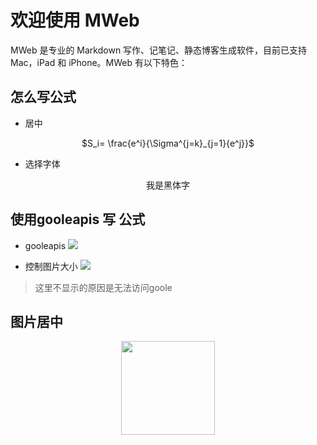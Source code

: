 # 欢迎使用 MWeb

MWeb 是专业的 Markdown 写作、记笔记、静态博客生成软件，目前已支持 Mac，iPad 和 iPhone。MWeb 有以下特色：
## 怎么写公式
* 居中

<center>$S_i= \frac{e^i}{\Sigma^{j=k}_{j=1}{e^j}}$ </center>

* 选择字体

<center><font face="黑体">我是黑体字</font></center>


## 使用gooleapis 写 公式

* gooleapis
![](http://chart.googleapis.com/chart?cht=tx&chl=$S_i=\frac{e^i}{\Sigma^{j=k}_{j=1}{e^j}}$)

* 控制图片大小
![](http://chart.googleapis.com/chart?chs=300x200&cht=tx&chl=$S_i=\frac{e^i}{\Sigma^{j=k}_{j=1}{e^j}}$)
> 这里不显示的原因是无法访问goole

## 图片居中
<div align=center><img width="150" height="150" src="https://img-blog.csdn.net/20161028230559575"/></div>
